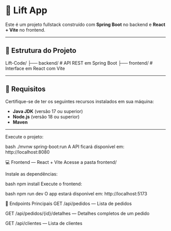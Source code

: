 # 🚀 Lift App

Este é um projeto fullstack construído com **Spring Boot** no backend e **React + Vite** no frontend.

---

## 📁 Estrutura do Projeto

Lift-Code/ ├── backend/ # API REST em Spring Boot ├── frontend/ # Interface em React com Vite


---

## 🔧 Requisitos

Certifique-se de ter os seguintes recursos instalados em sua máquina:

- **Java JDK** (versão 17 ou superior)
- **Node.js** (versão 18 ou superior)
- **Maven**
---
Execute o projeto:

bash
./mvnw spring-boot:run
A API ficará disponível em: http://localhost:8080

💻 Frontend — React + Vite
Acesse a pasta frontend/

Instale as dependências:

bash
npm install
Execute o frontend:

bash
npm run dev
O app estará disponível em: http://localhost:5173

🔌 Endpoints Principais
GET /api/pedidos — Lista de pedidos

GET /api/pedidos/{id}/detalhes — Detalhes completos de um pedido

GET /api/clientes — Lista de clientes
